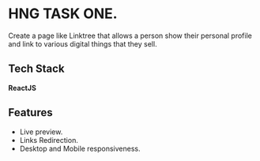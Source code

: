 
# HNG TASK ONE.

Create a page like Linktree that allows a person show their personal profile and link to various digital things that they sell.

## Tech Stack

**ReactJS**


## Features

- Live preview.
- Links Redirection.
- Desktop and Mobile responsiveness.









